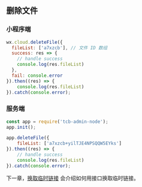 ## 删除文件

### 小程序端

```javascript
wx.cloud.deleteFile({
  fileList: ['a7xzcb'], // 文件 ID 数组
  success: res => {
    // handle success
    console.log(res.fileList)
  },
  fail: console.error
}).then((res) => {
    console.log(res.fileList)
}).catch(console.error);
```

### 服务端

```javascript
const app = require('tcb-admin-node');
app.init();

app.deleteFile({
    fileList: ['a7xzcb+yilTJE4NPSQQW5EYks']
}).then((res) => {
    // handle success
    console.log(res.fileList)
}).catch(console.error);
```


下一章，[换取临时链接](./换取临时链接.md) 会介绍如何用接口换取临时链接。